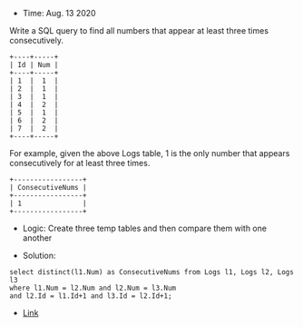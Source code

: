 * Time: Aug. 13 2020

Write a SQL query to find all numbers that appear at least three times consecutively.

```
+----+-----+
| Id | Num |
+----+-----+
| 1  |  1  |
| 2  |  1  |
| 3  |  1  |
| 4  |  2  |
| 5  |  1  |
| 6  |  2  |
| 7  |  2  |
+----+-----+
```
For example, given the above Logs table, 1 is the only number that appears consecutively for at least three times.

```
+-----------------+
| ConsecutiveNums |
+-----------------+
| 1               |
+-----------------+
```
* Logic: Create three temp tables and then compare them with one another

* Solution:
```
select distinct(l1.Num) as ConsecutiveNums from Logs l1, Logs l2, Logs l3
where l1.Num = l2.Num and l2.Num = l3.Num
and l2.Id = l1.Id+1 and l3.Id = l2.Id+1;
```

* [Link](https://leetcode.com/problems/consecutive-numbers/submissions/)

